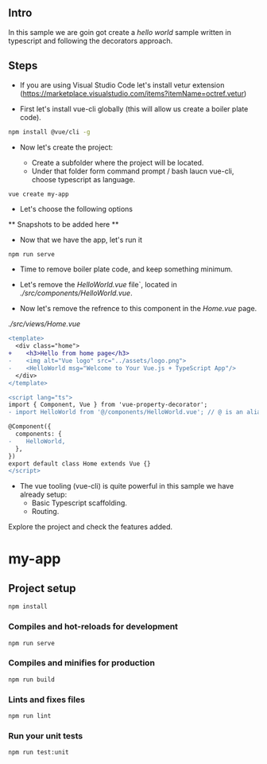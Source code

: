 ## Intro

In this sample we are goin got create a _hello world_ sample written in typescript and following the decorators approach.

## Steps

- If you are using Visual Studio Code let's install vetur extension (https://marketplace.visualstudio.com/items?itemName=octref.vetur)

- First let's install vue-cli globally (this will allow us create a boiler plate code).

```bash
npm install @vue/cli -g
```

- Now let's create the project:

  - Create a subfolder where the project will be located.
  - Under that folder form command prompt / bash laucn vue-cli, choose typescript as language.

```bash
vue create my-app
```
- Let's choose the following options

** Snapshots to be added here **

- Now that we have the app, let's run it

```
npm run serve
```

- Time to remove boiler plate code, and keep something minimum.

- Let's remove the _HelloWorld.vue_ file`, located in _./src/components/HelloWorld.vue_.

- Now let's remove the refrence to this component in the _Home.vue_ page.

_./src/views/Home.vue_

```diff
<template>
  <div class="home">
+    <h3>Hello from home page</h3>    
-    <img alt="Vue logo" src="../assets/logo.png">
-    <HelloWorld msg="Welcome to Your Vue.js + TypeScript App"/>
  </div>
</template>

<script lang="ts">
import { Component, Vue } from 'vue-property-decorator';
- import HelloWorld from '@/components/HelloWorld.vue'; // @ is an alias to /src

@Component({
  components: {
-    HelloWorld,
  },
})
export default class Home extends Vue {}
</script>
```

- The vue tooling (vue-cli) is quite powerful in this sample we have already setup:
  - Basic Typescript scaffolding.
  - Routing.

Explore the project and check the features added.

# my-app

## Project setup
```
npm install
```

### Compiles and hot-reloads for development
```
npm run serve
```

### Compiles and minifies for production
```
npm run build
```

### Lints and fixes files
```
npm run lint
```

### Run your unit tests
```
npm run test:unit
```
